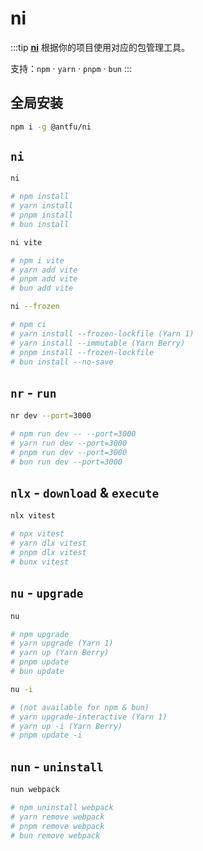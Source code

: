 # ni

:::tip
**[ni](https://github.com/antfu/ni#ni)** 根据你的项目使用对应的包管理工具。

支持：`npm` · `yarn` · `pnpm` · `bun`
:::

## 全局安装

```sh
npm i -g @antfu/ni
```

## `ni`

```sh
ni

# npm install
# yarn install
# pnpm install
# bun install
```

```sh
ni vite

# npm i vite
# yarn add vite
# pnpm add vite
# bun add vite
```

```sh
ni --frozen

# npm ci
# yarn install --frozen-lockfile (Yarn 1)
# yarn install --immutable (Yarn Berry)
# pnpm install --frozen-lockfile
# bun install --no-save
```

## `nr` - `run`

```sh
nr dev --port=3000

# npm run dev -- --port=3000
# yarn run dev --port=3000
# pnpm run dev --port=3000
# bun run dev --port=3000
```

## `nlx` - `download` & `execute`

```sh
nlx vitest

# npx vitest
# yarn dlx vitest
# pnpm dlx vitest
# bunx vitest
```

## `nu` - `upgrade`

```sh
nu

# npm upgrade
# yarn upgrade (Yarn 1)
# yarn up (Yarn Berry)
# pnpm update
# bun update
```

```sh
nu -i

# (not available for npm & bun)
# yarn upgrade-interactive (Yarn 1)
# yarn up -i (Yarn Berry)
# pnpm update -i
```

## `nun` - `uninstall`

```sh
nun webpack

# npm uninstall webpack
# yarn remove webpack
# pnpm remove webpack
# bun remove webpack
```
